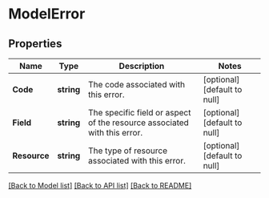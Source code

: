 # ModelError

## Properties
Name | Type | Description | Notes
------------ | ------------- | ------------- | -------------
**Code** | **string** | The code associated with this error. | [optional] [default to null]
**Field** | **string** | The specific field or aspect of the resource associated with this error. | [optional] [default to null]
**Resource** | **string** | The type of resource associated with this error. | [optional] [default to null]

[[Back to Model list]](../README.md#documentation-for-models) [[Back to API list]](../README.md#documentation-for-api-endpoints) [[Back to README]](../README.md)
